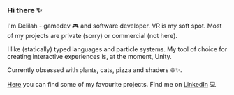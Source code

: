 ### Hi there ✨ 

I'm Delilah - gamedev 🎮 and software developer. VR is my soft spot. Most of my projects are private (sorry) or commercial (not here).
 
I like (statically) typed languages and particle systems. My tool of choice for creating interactive experiences is, at the moment, Unity. 

Currently obsessed with plants, cats, pizza and shaders 🌐✨.


[Here](https://github.com/delilah/bites 'Portfolio') you can find some of my favourite projects. Find me on [LinkedIn](https://www.linkedin.com/in/delilah 'LinkedIn')  💻




<!--
**delilah/delilah** is a ✨ _special_ ✨ repository because its `README.md` (this file) appears on your GitHub profile.

Here are some ideas to get you started:

- 🔭 I’m currently working on ...
- 🌱 I’m currently learning ...
- 👯 I’m looking to collaborate on ...
- 🤔 I’m looking for help with ...
- 💬 Ask me about ...
- 📫 How to reach me: ...
- 😄 Pronouns: ...
- ⚡ Fun fact: ...
-->

